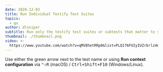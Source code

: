 ```yaml
---
date: 2020-12-03
title: Run Individual Testify Test Suites
topics:
  - go
author: dlsniper
subtitle: Run only the testify test suites or subtests that matter to you.
thumbnail: ./thumbnail.png
video: >-
  https://www.youtube.com/watch?v=qMV8hetRRp0&list=PLQ176FUIyIUZrbrlz4AY1V8VzBJKZyVlW&index=111
---
```


Use either the green arrow next to the test name or using **Run context configuration** via <kbd>⌃⇧R</kbd> (macOS) / <kbd>Ctrl+Shift+F10</kbd> (Windows/Linux).
